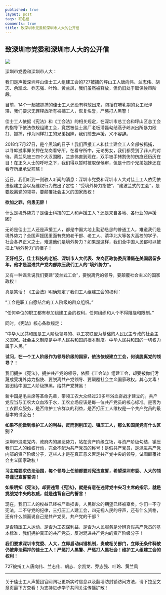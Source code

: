```yaml
---
published: true
layout: post
tags: 联名信
comments: true
title: 致深圳市党委和深圳市人大的公开信
---
```


## 致深圳市党委和深圳市人大的公开信

![](http://wx1.sinaimg.cn/mw690/0060lm7Tly1fu606py8ijj31kw16o7pg.jpg)

深圳市党委和深圳市人大：


我们是声援深圳坪山佳士工人组建工会的727被捕的坪山工人唐向伟、兰志伟、胡志、余凯龙、乔志强、叶玲、黄兰凤，我们虽然被释放，但仍旧处于取保候审阶段。

目前，14个一起被抓捕的佳士工人还没有释放出来，包括在哺乳期的女工张泽瑛，我们要求无罪释放所有被捕工人，恢复名誉，严惩打人黑警！



佳士工人依据《宪法》和《工会法》的相关规定，在深圳市总工会和坪山区总工会的指导下依法依规组建工会，竟然被佳士黑厂老板潘磊勾结燕子岭派出所暴力殴打、抓捕，作为同样打工的兄弟姐妹，我们前去声援，义不容辞。

2018年7月27日，是个黑暗的日子！我们声援工人和佳士建会工人全部被抓捕，以寻衅滋事罪关押在龙岗看守所。在看守所中，无论男女，我们都受到了非人的对待。黄兰凤被三四个大汉围殴，兰志伟直到现在，双手被手铐割伤的伤痕还历历在目！在正义人士的呼吁之下，我们得以暂时被取保候审，但是十四个兄弟姐妹还在看守所里承受煎熬！



近日，我们听到一则骇人听闻的消息：深圳市党委和深圳市人大对佳士工人依宪依法组建工会以及维权行为做出了定性：“受境外势力指使”，“建波兰式的工会”，是要脱离党的领导，要颠覆社会主义的国家政权！

**欲加之罪，何患无辞！**

什么是境外势力？是佳士科技的工人和声援工人？还是来自各地、各行业的声援团?

无论是佳士工人还是声援工人，都是中国大地上勤勤恳恳的普通工人，难道我们是境外势力？全国声援团里面有党的老干部、老工人、清华北大等各大高校的学子、社会各界正义之士，难道他们是境外势力？如果是这样，我们全中国人民都可以被扣上“境外势力”的帽子！

**正好相反，佳士科技的老板、深圳市人大代表、龙岗区政协委员潘磊在美国居留多年，他才是混进共产党内部欺压我们工人的“境外势力”。**


又有一种谣言说我们要建“波兰式工会”，要脱离党的领导，要颠覆社会主义的国家政权！

真是笑话！《工会法》明确规定了我们工人组建工会的权利：

“工会是职工自愿结合的工人阶级的群众组织。” 

“任何单位的职工都有参加组建工会的权利，任何组织和人个不得阻挠和限制。”

同时，《宪法》核心条款规定：

“中华人民共和国是工人阶级领导的、以工农联盟为基础的人民民主专政的社会主义国家。社会主义制度是中华人民共和国的根本制度。中华人民共和国的一切权力属于人民。” 


**试问，在一个工人阶级作为领导阶级的国家，依法依规建立工会，何谈脱离党的领导？！**

我们拥护《宪法》，拥护共产党的领导，依照《工会法》组建工会，却要被你们污蔑成受境外势力指使、要脱离共产党领导、要颠覆社会主义国家政权，其心太毒！妄图给中国工人阶级抹黑，给共产党抹黑！


新中国是毛主席等革命先辈，带领工农大众经过20多年浴血奋战才建立的。共产党应当与工农大众血浓于水，工农立场应该是每一位共产党员的核心标准。是否为工农群众服务，是否维护工农群众的利益，是否打压工人维权是一个共产党员的最基本的试金石！

**如果不能做到维护工人的利益，反而剥削压迫、镇压工人，那么和国民党有什么区别？**

深圳市混进党内、政府内的黑恶势力，站在资产阶级立场，与资产阶级勾结，镇压我们工人的维权行动，完全不配为共产党员的称号！是假共产党员，是混进共产党内部的资产阶级分子，这些人才是在真正意义否定共产党中央的领导，试图颠覆社会主义国家政权！

**习主席要求依法治国，每个领导上任前都要对宪法宣誓，希望深圳市委、人大的领导谨记宣誓誓词！**

**如果明知《宪法》，却要违背《宪法》，就是有意在违背党中央习主席的指示，就是挑战党中央的权威，就是违背自己的誓言！**

现在，我们工人的权益已经被严重损害，人民群众的期望已经被辜负。你们一不守宪法，二不守党的纪律，三打压工人建工会，四无视人民的呼声，还有什么资格，还有什么颜面说自己是共产党员，共产党的干部？

是否镇压工人运动、是否为工农谋利益、是否为人民服务是分辨真假共产党员的基本标准，我们拥护真正的共产党员，反对混进共产党内的资产阶级分子！

**我们要求深圳市党委、人大，立即启动纠错机制，责成相关部门，立即无条件释放仍被非法羁押的佳士工人！严惩打人黑警、严惩打人黑社会！维护工人组建工会的权利！**


 727被捕工人唐向伟、兰志伟、胡志、余凯龙、乔志强、叶玲、黄兰凤
 
 ---
关于佳士工人声援团官网网址更新实时信息以及翻墙防封锁访问方法，请下拉至文章页最下方查看！为支持进步学子共同关注传播扩散！

